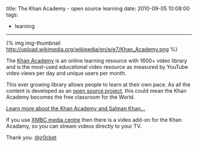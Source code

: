 title: The Khan Academy - open source learning
date: 2010-09-05 10:08:00
tags: 
- learning
---

{% img img-thumbnail http://upload.wikimedia.org/wikipedia/en/e/e7/Khan_Academy.png %}

The [Khan Academy](http://www.khanacademy.org/) is an online learning resource with 1600+ video library and is the most-used educational video resource as  measured by YouTube video views per day and unique users per month.

This ever growing library allows people to learn at their own pace.  As all the content is developed as an [open source project](http://code.google.com/p/khanacademy/), this could mean the Khan Academy becomes the free classroom for the World.

[Learn more about the Khan Academy and Salman Khan...](http://www.khanacademy.org/frequently-asked-questions)

If you use [XMBC media centre](http://xbmc.org/) then there is a video add-on for the Khan Acadamy, so you can stream videos directly to your TV.

Thank you.
[@jr0cket](https://twitter.com/jr0cket)
